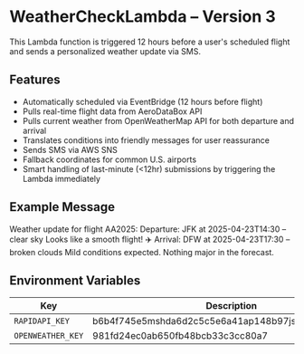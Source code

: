 # WeatherCheckLambda – Version 3

This Lambda function is triggered 12 hours before a user's scheduled flight and sends a personalized weather update via SMS.

## Features
- Automatically scheduled via EventBridge (12 hours before flight)
- Pulls real-time flight data from AeroDataBox API
- Pulls current weather from OpenWeatherMap API for both departure and arrival
- Translates conditions into friendly messages for user reassurance
- Sends SMS via AWS SNS
- Fallback coordinates for common U.S. airports
- Smart handling of last-minute (<12hr) submissions by triggering the Lambda immediately

## Example Message
Weather update for flight AA2025: Departure: JFK at 2025-04-23T14:30 – clear sky Looks like a smooth flight! ✈️
Arrival: DFW at 2025-04-23T17:30 – broken clouds Mild conditions expected. Nothing major in the forecast.


## Environment Variables
| Key               | Description                   |
|-------------------|-------------------------------|
| `RAPIDAPI_KEY`    | b6b4f745e5mshda6d2c5c5e6a41ap148b97jsn3579d60c04b5    |
| `OPENWEATHER_KEY` | 981fd24ec0ab650fb48bcb33c3cc80a7   |


